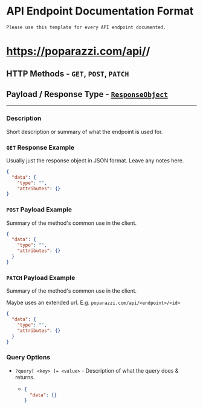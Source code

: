 # API Endpoint Documentation Format
```
Please use this template for every API endpoint documented.
```

# https://poparazzi.com/api/<endpoint>/
## HTTP Methods - `GET`, `POST`, `PATCH`
## Payload / Response Type - [`ResponseObject`]()

--------------------------------------------

### Description
Short description or summary of what the endpoint is used for.

### `GET` Response Example
Usually just the response object in JSON format. Leave any notes here.
```json
{
  "data": {
    "type": "",
    "attributes": {}
}
```

### `POST` Payload Example
Summary of the method's common use in the client.
```json
{
  "data": {
    "type": "",
    "attributes": {}
  }
}
```

### `PATCH` Payload Example
Summary of the method's common use in the client.

Maybe uses an extended url. E.g. `poparazzi.com/api/<endpoint>/<id>`
```json
{
  "data": {
    "type": "",
    "attributes": {}
  }
}
```

### Query Options

- `?query[ <key> ]= <value>` - Description of what the query does & returns.
  - ```json
    {
      "data": {}
    }
    ```